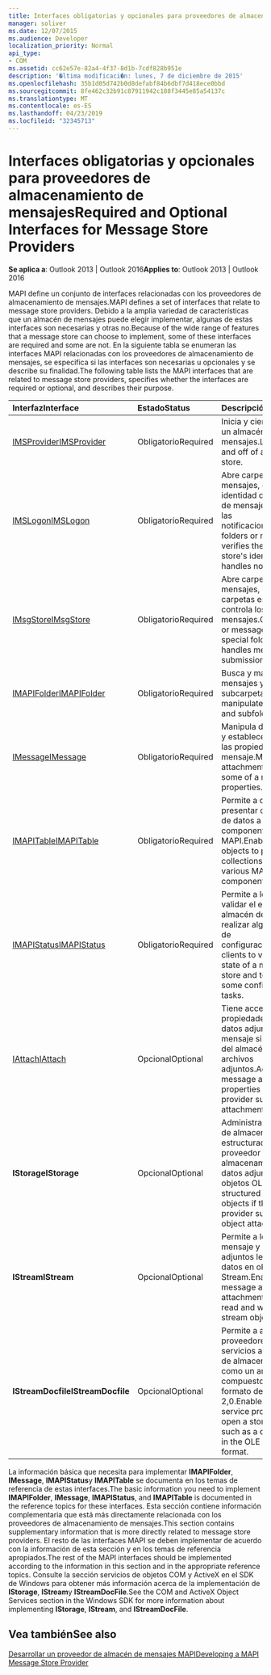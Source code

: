 ```yaml
---
title: Interfaces obligatorias y opcionales para proveedores de almacenamiento de mensajes
manager: soliver
ms.date: 12/07/2015
ms.audience: Developer
localization_priority: Normal
api_type:
- COM
ms.assetid: cc62e57e-82a4-4f37-8d1b-7cdf828b951e
description: '�ltima modificaci�n: lunes, 7 de diciembre de 2015'
ms.openlocfilehash: 35b1d05d742b0d8defabf84b6dbf7d418ece0bbd
ms.sourcegitcommit: 8fe462c32b91c87911942c188f3445e85a54137c
ms.translationtype: MT
ms.contentlocale: es-ES
ms.lasthandoff: 04/23/2019
ms.locfileid: "32345713"
---
```

# <a name="required-and-optional-interfaces-for-message-store-providers"></a><span data-ttu-id="39261-103">Interfaces obligatorias y opcionales para proveedores de almacenamiento de mensajes</span><span class="sxs-lookup"><span data-stu-id="39261-103">Required and Optional Interfaces for Message Store Providers</span></span>

 
  
<span data-ttu-id="39261-104">**Se aplica a**: Outlook 2013 | Outlook 2016</span><span class="sxs-lookup"><span data-stu-id="39261-104">**Applies to**: Outlook 2013 | Outlook 2016</span></span> 
  
<span data-ttu-id="39261-105">MAPI define un conjunto de interfaces relacionadas con los proveedores de almacenamiento de mensajes.</span><span class="sxs-lookup"><span data-stu-id="39261-105">MAPI defines a set of interfaces that relate to message store providers.</span></span> <span data-ttu-id="39261-106">Debido a la amplia variedad de características que un almacén de mensajes puede elegir implementar, algunas de estas interfaces son necesarias y otras no.</span><span class="sxs-lookup"><span data-stu-id="39261-106">Because of the wide range of features that a message store can choose to implement, some of these interfaces are required and some are not.</span></span> <span data-ttu-id="39261-107">En la siguiente tabla se enumeran las interfaces MAPI relacionadas con los proveedores de almacenamiento de mensajes, se especifica si las interfaces son necesarias u opcionales y se describe su finalidad.</span><span class="sxs-lookup"><span data-stu-id="39261-107">The following table lists the MAPI interfaces that are related to message store providers, specifies whether the interfaces are required or optional, and describes their purpose.</span></span>
  
|<span data-ttu-id="39261-108">**Interfaz**</span><span class="sxs-lookup"><span data-stu-id="39261-108">**Interface**</span></span>|<span data-ttu-id="39261-109">**Estado**</span><span class="sxs-lookup"><span data-stu-id="39261-109">**Status**</span></span>|<span data-ttu-id="39261-110">**Descripción**</span><span class="sxs-lookup"><span data-stu-id="39261-110">**Description**</span></span>|
|:-----|:-----|:-----|
|[<span data-ttu-id="39261-111">IMSProvider</span><span class="sxs-lookup"><span data-stu-id="39261-111">IMSProvider</span></span>](imsprovideriunknown.md) <br/> |<span data-ttu-id="39261-112">Obligatorio</span><span class="sxs-lookup"><span data-stu-id="39261-112">Required</span></span>  <br/> |<span data-ttu-id="39261-113">Inicia y cierra sesión en un almacén de mensajes.</span><span class="sxs-lookup"><span data-stu-id="39261-113">Logs on to and off of a message store.</span></span>  <br/> |
|[<span data-ttu-id="39261-114">IMSLogon</span><span class="sxs-lookup"><span data-stu-id="39261-114">IMSLogon</span></span>](imslogoniunknown.md) <br/> |<span data-ttu-id="39261-115">Obligatorio</span><span class="sxs-lookup"><span data-stu-id="39261-115">Required</span></span>  <br/> |<span data-ttu-id="39261-116">Abre carpetas o mensajes, comprueba la identidad del almacén de mensajes y controla las notificaciones.</span><span class="sxs-lookup"><span data-stu-id="39261-116">Opens folders or messages, verifies the message store's identity, and handles notifications.</span></span>  <br/> |
|[<span data-ttu-id="39261-117">IMsgStore</span><span class="sxs-lookup"><span data-stu-id="39261-117">IMsgStore</span></span>](imsgstoreimapiprop.md) <br/> |<span data-ttu-id="39261-118">Obligatorio</span><span class="sxs-lookup"><span data-stu-id="39261-118">Required</span></span>  <br/> |<span data-ttu-id="39261-119">Abre carpetas o mensajes, busca carpetas especiales y controla los envíos de mensajes.</span><span class="sxs-lookup"><span data-stu-id="39261-119">Opens folders or messages, finds special folders, and handles message submissions.</span></span>  <br/> |
|[<span data-ttu-id="39261-120">IMAPIFolder</span><span class="sxs-lookup"><span data-stu-id="39261-120">IMAPIFolder</span></span>](imapifolderimapicontainer.md) <br/> |<span data-ttu-id="39261-121">Obligatorio</span><span class="sxs-lookup"><span data-stu-id="39261-121">Required</span></span>  <br/> |<span data-ttu-id="39261-122">Busca y manipula mensajes y subcarpetas.</span><span class="sxs-lookup"><span data-stu-id="39261-122">Finds and manipulates messages and subfolders.</span></span>  <br/> |
|[<span data-ttu-id="39261-123">IMessage</span><span class="sxs-lookup"><span data-stu-id="39261-123">IMessage</span></span>](imessageimapiprop.md) <br/> |<span data-ttu-id="39261-124">Obligatorio</span><span class="sxs-lookup"><span data-stu-id="39261-124">Required</span></span>  <br/> |<span data-ttu-id="39261-125">Manipula datos adjuntos y establece algunas de las propiedades de un mensaje.</span><span class="sxs-lookup"><span data-stu-id="39261-125">Manipulates attachments and sets some of a message's properties.</span></span>  <br/> |
|[<span data-ttu-id="39261-126">IMAPITable</span><span class="sxs-lookup"><span data-stu-id="39261-126">IMAPITable</span></span>](imapitableiunknown.md) <br/> |<span data-ttu-id="39261-127">Obligatorio</span><span class="sxs-lookup"><span data-stu-id="39261-127">Required</span></span>  <br/> |<span data-ttu-id="39261-128">Permite a otros objetos presentar colecciones de datos a varios componentes MAPI.</span><span class="sxs-lookup"><span data-stu-id="39261-128">Enables other objects to present collections of data to various MAPI components.</span></span>  <br/> |
|[<span data-ttu-id="39261-129">IMAPIStatus</span><span class="sxs-lookup"><span data-stu-id="39261-129">IMAPIStatus</span></span>](imapistatusimapiprop.md) <br/> |<span data-ttu-id="39261-130">Obligatorio</span><span class="sxs-lookup"><span data-stu-id="39261-130">Required</span></span>  <br/> |<span data-ttu-id="39261-131">Permite a los clientes validar el estado de un almacén de mensajes y realizar algunas tareas de configuración.</span><span class="sxs-lookup"><span data-stu-id="39261-131">Enables clients to validate the state of a message store and to perform some configuration tasks.</span></span>  <br/> |
|[<span data-ttu-id="39261-132">IAttach</span><span class="sxs-lookup"><span data-stu-id="39261-132">IAttach</span></span>](iattachimapiprop.md) <br/> |<span data-ttu-id="39261-133">Opcional</span><span class="sxs-lookup"><span data-stu-id="39261-133">Optional</span></span>  <br/> |<span data-ttu-id="39261-134">Tiene acceso a las propiedades de los datos adjuntos del mensaje si el proveedor del almacén admite archivos adjuntos.</span><span class="sxs-lookup"><span data-stu-id="39261-134">Accesses message attachment properties if the store provider supports file attachments.</span></span>  <br/> |
|<span data-ttu-id="39261-135">**IStorage**</span><span class="sxs-lookup"><span data-stu-id="39261-135">**IStorage**</span></span> <br/> |<span data-ttu-id="39261-136">Opcional</span><span class="sxs-lookup"><span data-stu-id="39261-136">Optional</span></span>  <br/> |<span data-ttu-id="39261-137">Administra los objetos de almacenamiento estructurados si el proveedor de almacenamiento admite datos adjuntos de objetos OLE.</span><span class="sxs-lookup"><span data-stu-id="39261-137">Manages structured storage objects if the store provider supports OLE object attachments.</span></span>  <br/> |
|<span data-ttu-id="39261-138">**IStream**</span><span class="sxs-lookup"><span data-stu-id="39261-138">**IStream**</span></span> <br/> |<span data-ttu-id="39261-139">Opcional</span><span class="sxs-lookup"><span data-stu-id="39261-139">Optional</span></span>  <br/> |<span data-ttu-id="39261-140">Permite a los objetos de mensaje y datos adjuntos leer y escribir datos en objetos Stream.</span><span class="sxs-lookup"><span data-stu-id="39261-140">Enables message and attachment objects to read and write data to stream objects.</span></span>  <br/> |
|<span data-ttu-id="39261-141">**IStreamDocfile**</span><span class="sxs-lookup"><span data-stu-id="39261-141">**IStreamDocfile**</span></span> <br/> |<span data-ttu-id="39261-142">Opcional</span><span class="sxs-lookup"><span data-stu-id="39261-142">Optional</span></span>  <br/> |<span data-ttu-id="39261-143">Permite a algunos proveedores de servicios abrir un objeto de almacenamiento, como un archivo compuesto en el formato de archivo OLE 2,0.</span><span class="sxs-lookup"><span data-stu-id="39261-143">Enables some service providers to open a storage object, such as a compound file in the OLE 2.0 file format.</span></span>  <br/> |
   
<span data-ttu-id="39261-144">La información básica que necesita para implementar **IMAPIFolder**, **IMessage**, **IMAPIStatus**y **IMAPITable** se documenta en los temas de referencia de estas interfaces.</span><span class="sxs-lookup"><span data-stu-id="39261-144">The basic information you need to implement **IMAPIFolder**, **IMessage**, **IMAPIStatus**, and **IMAPITable** is documented in the reference topics for these interfaces.</span></span> <span data-ttu-id="39261-145">Esta sección contiene información complementaria que está más directamente relacionada con los proveedores de almacenamiento de mensajes.</span><span class="sxs-lookup"><span data-stu-id="39261-145">This section contains supplementary information that is more directly related to message store providers.</span></span> <span data-ttu-id="39261-146">El resto de las interfaces MAPI se deben implementar de acuerdo con la información de esta sección y en los temas de referencia apropiados.</span><span class="sxs-lookup"><span data-stu-id="39261-146">The rest of the MAPI interfaces should be implemented according to the information in this section and in the appropriate reference topics.</span></span> <span data-ttu-id="39261-147">Consulte la sección servicios de objetos COM y ActiveX en el SDK de Windows para obtener más información acerca de la implementación de **IStorage**, **IStream**y **IStreamDocFile**.</span><span class="sxs-lookup"><span data-stu-id="39261-147">See the COM and ActiveX Object Services section in the Windows SDK for more information about implementing **IStorage**, **IStream**, and **IStreamDocFile**.</span></span>
  
## <a name="see-also"></a><span data-ttu-id="39261-148">Vea también</span><span class="sxs-lookup"><span data-stu-id="39261-148">See also</span></span>



[<span data-ttu-id="39261-149">Desarrollar un proveedor de almacén de mensajes MAPI</span><span class="sxs-lookup"><span data-stu-id="39261-149">Developing a MAPI Message Store Provider</span></span>](developing-a-mapi-message-store-provider.md)


